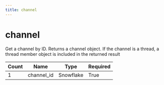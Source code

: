 ```yaml
---
title: channel
---
```

# channel 
Get a channel by ID. Returns a channel object. If the channel is a thread, a thread member object is included in the returned result

Count | Name | Type | Required        
----|----|----|----
1 | channel_id | Snowflake | True